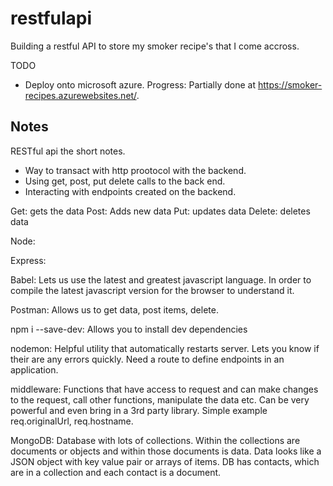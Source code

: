 # restfulapi
Building a restful API to store my smoker recipe's that I come accross.

TODO
- Deploy onto microsoft azure. Progress: Partially done at https://smoker-recipes.azurewebsites.net/.


## Notes
RESTful api the short notes.
- Way to transact with http prootocol with the backend.
- Using get, post, put delete calls to the back end.
- Interacting with endpoints created on the backend.

Get: gets the data
Post: Adds new data
Put: updates data
Delete: deletes data


Node: 

Express: 

Babel: Lets us use the latest and greatest javascript language. In order to compile the latest javascript version for the browser to understand it.

Postman: Allows us to get data, post items, delete.

npm i --save-dev: Allows you to install dev dependencies

nodemon: Helpful utility that automatically restarts server. Lets you know if their are any errors quickly.
Need a route to define endpoints in an application.

middleware: Functions that have access to request and can make changes to the request, call other functions, manipulate the data etc.
Can be very powerful and even bring in a 3rd party library. Simple example req.originalUrl, req.hostname.

MongoDB: Database with lots of collections. Within the collections are documents or objects and within those documents is data. Data looks like a JSON object with key value pair or arrays of items.
DB has contacts, which are in a collection and each contact is a document.

